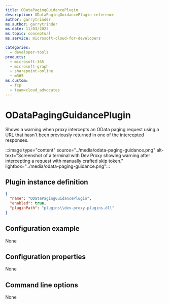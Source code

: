 ```yaml
---
title: ODataPagingGuidancePlugin
description: ODataPagingGuidancePlugin reference
author: garrytrinder
ms.author: garrytrinder
ms.date: 11/03/2023
ms.topic: conceptual
ms.service: microsoft-cloud-for-developers

categories:
  - developer-tools
products:
  - microsoft-365
  - microsoft-graph
  - sharepoint-online
  - m365
ms.custom:
  - fcp
  - team=cloud_advocates
---
```


# ODataPagingGuidancePlugin

Shows a warning when proxy intercepts an OData paging request using a URL that hasn't been previously returned in one of the intercepted responses.

:::image type="content" source="../media/odata-paging-guidance.png" alt-text="Screenshot of a terminal with Dev Proxy showing warning after intercepting a request with manually crafted skip token." lightbox="../media/odata-paging-guidance.png":::

## Plugin instance definition

```json
{
  "name": "ODataPagingGuidancePlugin",
  "enabled": true,
  "pluginPath": "plugins\\dev-proxy-plugins.dll"
}
```

## Configuration example

None

## Configuration properties

None

## Command line options

None
